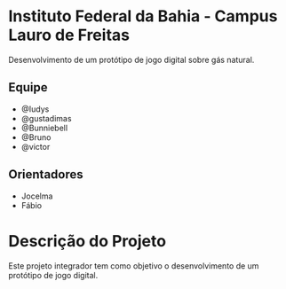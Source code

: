 # **Instituto Federal da Bahia - Campus Lauro de Freitas**

Desenvolvimento de um protótipo de jogo digital sobre gás natural.

## Equipe

- @Iudys
- @gustadimas
- @Bunniebell
- @Bruno
- @victor

## Orientadores
- Jocelma
- Fábio

# Descrição do Projeto

Este projeto integrador tem como objetivo o desenvolvimento de um protótipo de jogo digital.
